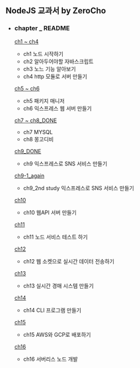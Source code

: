 ##  NodeJS 교과서 by ZeroCho

- ### chapter _ README

  [ch1 ~ ch4](https://github.com/42azimut/nodeBook/blob/master/README_ch1-ch4.md)
  - ch1 노드 시작하기
  - ch2 알아두어야할 자바스크립트
  - ch3 노느 기능 알아보기
  - ch4 http 모듈로 서버 만들기

  [ch5 ~ ch6](https://github.com/42azimut/nodeBook/blob/master/README_ch5-ch6.md)
    - ch5 패키지 매니저
    - ch6 익스프레스 웹 서버 만들기
  
  [ch7 ~ ch8_DONE](https://github.com/42azimut/nodeBook/blob/master/README_ch7-ch8.md)
    - ch7 MYSQL
    - ch8 몽고디비
  
  [ch9_DONE](https://github.com/42azimut/nodeBook/blob/master/README_ch9.md)
    - ch9 익스프레스로 SNS 서비스 만들기
  
  [ch9-1_again](https://github.com/42azimut/nodeBook/blob/master/README_ch9.md)
    - ch9_2nd study 익스프레스로 SNS 서비스 만들기

   [ch10]()
    - ch10 웹API 서버 만들기

   [ch11]()
    - ch11 노드 서비스 테스트 하기

   [ch12]()
    - ch12 웹 소켓으로 실시간 데이터 전송하기

   [ch13]()
    - ch13 실시간 경매 시스템 만들기

   [ch14]()
    - ch14 CLI 프로그램 만들기

   [ch15]()
    - ch15 AWS와 GCP로 배포하기

   [ch16]()
    - ch16 서버리스 노드 개발


